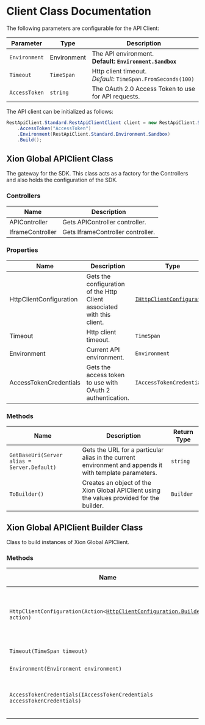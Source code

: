 
# Client Class Documentation

The following parameters are configurable for the API Client:

| Parameter | Type | Description |
|  --- | --- | --- |
| `Environment` | Environment | The API environment. <br> **Default: `Environment.Sandbox`** |
| `Timeout` | `TimeSpan` | Http client timeout.<br>*Default*: `TimeSpan.FromSeconds(100)` |
| `AccessToken` | `string` | The OAuth 2.0 Access Token to use for API requests. |

The API client can be initialized as follows:

```csharp
RestApiClient.Standard.RestApiClientClient client = new RestApiClient.Standard.RestApiClientClient.Builder()
    .AccessToken("AccessToken")
    .Environment(RestApiClient.Standard.Environment.Sandbox)
    .Build();
```

## Xion Global APIClient Class

The gateway for the SDK. This class acts as a factory for the Controllers and also holds the configuration of the SDK.

### Controllers

| Name | Description |
|  --- | --- |
| APIController | Gets APIController controller. |
| IframeController | Gets IframeController controller. |

### Properties

| Name | Description | Type |
|  --- | --- | --- |
| HttpClientConfiguration | Gets the configuration of the Http Client associated with this client. | [`IHttpClientConfiguration`](http-client-configuration.md) |
| Timeout | Http client timeout. | `TimeSpan` |
| Environment | Current API environment. | `Environment` |
| AccessTokenCredentials | Gets the access token to use with OAuth 2 authentication. | `IAccessTokenCredentials` |

### Methods

| Name | Description | Return Type |
|  --- | --- | --- |
| `GetBaseUri(Server alias = Server.Default)` | Gets the URL for a particular alias in the current environment and appends it with template parameters. | `string` |
| `ToBuilder()` | Creates an object of the Xion Global APIClient using the values provided for the builder. | `Builder` |

## Xion Global APIClient Builder Class

Class to build instances of Xion Global APIClient.

### Methods

| Name | Description | Return Type |
|  --- | --- | --- |
| `HttpClientConfiguration(Action<`[`HttpClientConfiguration.Builder`](http-client-configuration-builder.md)`> action)` | Gets the configuration of the Http Client associated with this client. | `Builder` |
| `Timeout(TimeSpan timeout)` | Http client timeout. | `Builder` |
| `Environment(Environment environment)` | Current API environment. | `Builder` |
| `AccessTokenCredentials(IAccessTokenCredentials accessTokenCredentials)` | Gets the access token to use with OAuth 2 authentication. | `Builder` |

